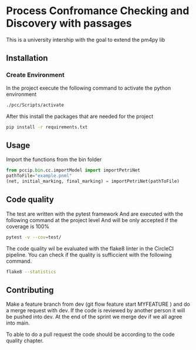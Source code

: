 # Process Confromance Checking and Discovery with passages

This is a university intership with the goal to extend the pm4py lib

## Installation

### Create Environment

In the project execute the following command to activate the python environment

```bash
./pcc/Scripts/activate
```

After this install the packages that are needed for the project

```bash
pip install -r requirements.txt
```

## Usage
Import the functions from the bin folder

```python
from pccip.bin.cc.importModel import importPetriNet
pathToFile="example.pnml"
(net, initial_marking, final_marking) = importPetriNet(pathToFile)
```

## Code quality

The test are written with the pytest framework
And are executed with the following command at the project level
And will be only accepted if the coverage is 100%

```bash
pytest -v --cov=test/
```
The code quality wil be evaluated with the flake8 linter in the CircleCI pipeline.
You can check if the quality is sufficcient with the following command.

```bash
flake8 --statistics
```

## Contributing
Make a feature branch from dev (git flow feature start MYFEATURE ) and do a merge request with dev. If the code is reviewed by another person it will be pushed into
dev. At the end of the sprint we merge dev if we all agree into main.

To able to do a pull request the code should be according to the code quality chapter.
